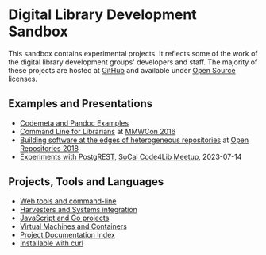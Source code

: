 
# Digital Library Development Sandbox

This sandbox contains experimental projects. It reflects some of the work of the digital library development groups' developers and staff.  The majority of these projects are hosted at [GitHub](https://github.com/caltechlibrary") and available under [Open Source](https://en.wikipedia.org/wiki/Open_source) licenses.


## Examples and Presentations

- [Codemeta and Pandoc Examples](codemeta-pandoc-examples)
- [Command Line for Librarians](https://caltechlibrary.github.io/command-line-for-librarians/) at [MMWCon 2016](https://mmwcon.org/sessions/21)
- [Building software at the edges of heterogeneous repositories](https://caltechlibrary.github.io/or2018-building-at-the-edges/) at [Open Repositories 2018](http://www.or2018.net/)
- [Experiments with PostgREST](https://caltechlibrary.github.io/newt/presentation"), [SoCal Code4Lib Meetup](https://www.meetup.com/code4lib-socal/events/293314880/), 2023-07-14


## Projects, Tools and Languages

- [Web tools and command-line](web-and-cli-tools.md)
- [Harvesters and Systems integration](harvesters-and-system-integration.md)
- [JavaScript and Go projects](languages-and-tooling.md)
- [Virtual Machines and Containers](virtual-machines-and-containers.md)
- [Project Documentation Index](project_index.md "List all GitHub repositories with 'pages' enabled")
- [Installable with curl](installers.md "Some of our command line software can be installed using curl")


